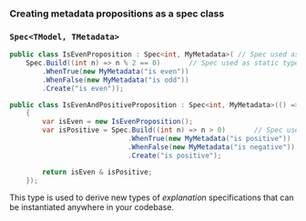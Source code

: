 ### Creating metadata propositions as a spec class

### `Spec<TModel, TMetadata>`

```csharp
public class IsEvenProposition : Spec<int, MyMetadata>( // Spec used as base type
    Spec.Build((int n) => n % 2 == 0)       // Spec used as static type
        .WhenTrue(new MyMetadata("is even"))
        .WhenFalse(new MyMetadata("is odd"))
        .Create("is even"));

public class IsEvenAndPositiveProposition : Spec<int, MyMetadata>(() => // Spec used as base type
    {
        var isEven = new IsEvenProposition();
        var isPositive = Spec.Build((int n) => n > 0)       // Spec used as static type
                             .WhenTrue(new MyMetadata("is positive"))
                             .WhenFalse(new MyMetadata("is negative"))
                             .Create("is positive");

        return isEven & isPositive;
    });
```

This type is used to derive new types of _explanation_ specifications that can be instantiated anywhere in your
codebase.
